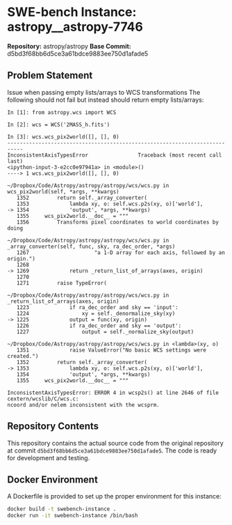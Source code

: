 # SWE-bench Instance: astropy__astropy-7746

**Repository:** astropy/astropy
**Base Commit:** d5bd3f68bb6d5ce3a61bdce9883ee750d1afade5

## Problem Statement

Issue when passing empty lists/arrays to WCS transformations
The following should not fail but instead should return empty lists/arrays:

```
In [1]: from astropy.wcs import WCS

In [2]: wcs = WCS('2MASS_h.fits')

In [3]: wcs.wcs_pix2world([], [], 0)
---------------------------------------------------------------------------
InconsistentAxisTypesError                Traceback (most recent call last)
<ipython-input-3-e2cc0e97941a> in <module>()
----> 1 wcs.wcs_pix2world([], [], 0)

~/Dropbox/Code/Astropy/astropy/astropy/wcs/wcs.py in wcs_pix2world(self, *args, **kwargs)
   1352         return self._array_converter(
   1353             lambda xy, o: self.wcs.p2s(xy, o)['world'],
-> 1354             'output', *args, **kwargs)
   1355     wcs_pix2world.__doc__ = """
   1356         Transforms pixel coordinates to world coordinates by doing

~/Dropbox/Code/Astropy/astropy/astropy/wcs/wcs.py in _array_converter(self, func, sky, ra_dec_order, *args)
   1267                     "a 1-D array for each axis, followed by an origin.")
   1268 
-> 1269             return _return_list_of_arrays(axes, origin)
   1270 
   1271         raise TypeError(

~/Dropbox/Code/Astropy/astropy/astropy/wcs/wcs.py in _return_list_of_arrays(axes, origin)
   1223             if ra_dec_order and sky == 'input':
   1224                 xy = self._denormalize_sky(xy)
-> 1225             output = func(xy, origin)
   1226             if ra_dec_order and sky == 'output':
   1227                 output = self._normalize_sky(output)

~/Dropbox/Code/Astropy/astropy/astropy/wcs/wcs.py in <lambda>(xy, o)
   1351             raise ValueError("No basic WCS settings were created.")
   1352         return self._array_converter(
-> 1353             lambda xy, o: self.wcs.p2s(xy, o)['world'],
   1354             'output', *args, **kwargs)
   1355     wcs_pix2world.__doc__ = """

InconsistentAxisTypesError: ERROR 4 in wcsp2s() at line 2646 of file cextern/wcslib/C/wcs.c:
ncoord and/or nelem inconsistent with the wcsprm.
```


## Repository Contents

This repository contains the actual source code from the original repository at commit `d5bd3f68bb6d5ce3a61bdce9883ee750d1afade5`. The code is ready for development and testing.

## Docker Environment

A Dockerfile is provided to set up the proper environment for this instance:

```bash
docker build -t swebench-instance .
docker run -it swebench-instance /bin/bash
```
